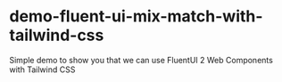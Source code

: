 # demo-fluent-ui-mix-match-with-tailwind-css
Simple demo to show you that we can use FluentUI 2 Web Components with Tailwind CSS
